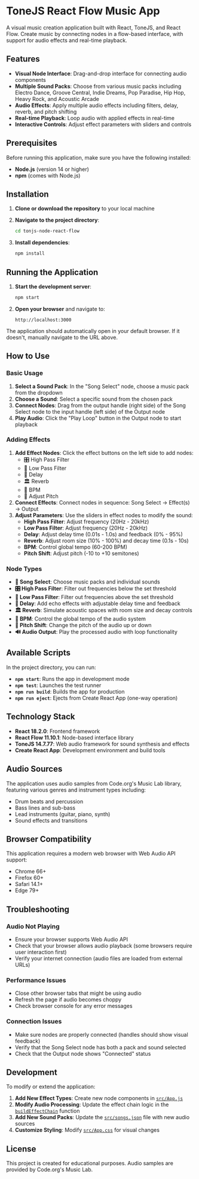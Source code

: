 # ToneJS React Flow Music App

A visual music creation application built with React, ToneJS, and React Flow. Create music by connecting nodes in a flow-based interface, with support for audio effects and real-time playback.

## Features

- **Visual Node Interface**: Drag-and-drop interface for connecting audio components
- **Multiple Sound Packs**: Choose from various music packs including Electro Dance, Groove Central, Indie Dreams, Pop Paradise, Hip Hop, Heavy Rock, and Acoustic Arcade
- **Audio Effects**: Apply multiple audio effects including filters, delay, reverb, and pitch shifting
- **Real-time Playback**: Loop audio with applied effects in real-time
- **Interactive Controls**: Adjust effect parameters with sliders and controls

## Prerequisites

Before running this application, make sure you have the following installed:

- **Node.js** (version 14 or higher)
- **npm** (comes with Node.js)

## Installation

1. **Clone or download the repository** to your local machine

2. **Navigate to the project directory**:
   ```bash
   cd tonjs-node-react-flow
   ```

3. **Install dependencies**:
   ```bash
   npm install
   ```

## Running the Application

1. **Start the development server**:
   ```bash
   npm start
   ```

2. **Open your browser** and navigate to:
   ```
   http://localhost:3000
   ```

The application should automatically open in your default browser. If it doesn't, manually navigate to the URL above.

## How to Use

### Basic Usage

1. **Select a Sound Pack**: In the "Song Select" node, choose a music pack from the dropdown
2. **Choose a Sound**: Select a specific sound from the chosen pack
3. **Connect Nodes**: Drag from the output handle (right side) of the Song Select node to the input handle (left side) of the Output node
4. **Play Audio**: Click the "Play Loop" button in the Output node to start playback

### Adding Effects

1. **Add Effect Nodes**: Click the effect buttons on the left side to add nodes:
   - 🎛️ High Pass Filter
   - 🔽 Low Pass Filter
   - 🔄 Delay
   - 🏛️ Reverb
   - 🎵 BPM
   - 🎵 Adjust Pitch
2. **Connect Effects**: Connect nodes in sequence: Song Select → Effect(s) → Output
3. **Adjust Parameters**: Use the sliders in effect nodes to modify the sound:
   - **High Pass Filter**: Adjust frequency (20Hz - 20kHz)
   - **Low Pass Filter**: Adjust frequency (20Hz - 20kHz)
   - **Delay**: Adjust delay time (0.01s - 1.0s) and feedback (0% - 95%)
   - **Reverb**: Adjust room size (10% - 100%) and decay time (0.1s - 10s)
   - **BPM**: Control global tempo (60-200 BPM)
   - **Pitch Shift**: Adjust pitch (-10 to +10 semitones)

### Node Types

- **🎵 Song Select**: Choose music packs and individual sounds
- **🎛️ High Pass Filter**: Filter out frequencies below the set threshold
- **🔽 Low Pass Filter**: Filter out frequencies above the set threshold
- **🔄 Delay**: Add echo effects with adjustable delay time and feedback
- **🏛️ Reverb**: Simulate acoustic spaces with room size and decay controls
- **🎵 BPM**: Control the global tempo of the audio system
- **🎵 Pitch Shift**: Change the pitch of the audio up or down
- **🔊 Audio Output**: Play the processed audio with loop functionality

## Available Scripts

In the project directory, you can run:

- **`npm start`**: Runs the app in development mode
- **`npm test`**: Launches the test runner
- **`npm run build`**: Builds the app for production
- **`npm run eject`**: Ejects from Create React App (one-way operation)

## Technology Stack

- **React 18.2.0**: Frontend framework
- **React Flow 11.10.1**: Node-based interface library
- **ToneJS 14.7.77**: Web audio framework for sound synthesis and effects
- **Create React App**: Development environment and build tools

## Audio Sources

The application uses audio samples from Code.org's Music Lab library, featuring various genres and instrument types including:

- Drum beats and percussion
- Bass lines and sub-bass
- Lead instruments (guitar, piano, synth)
- Sound effects and transitions

## Browser Compatibility

This application requires a modern web browser with Web Audio API support:

- Chrome 66+
- Firefox 60+
- Safari 14.1+
- Edge 79+

## Troubleshooting

### Audio Not Playing
- Ensure your browser supports Web Audio API
- Check that your browser allows audio playback (some browsers require user interaction first)
- Verify your internet connection (audio files are loaded from external URLs)

### Performance Issues
- Close other browser tabs that might be using audio
- Refresh the page if audio becomes choppy
- Check browser console for any error messages

### Connection Issues
- Make sure nodes are properly connected (handles should show visual feedback)
- Verify that the Song Select node has both a pack and sound selected
- Check that the Output node shows "Connected" status

## Development

To modify or extend the application:

1. **Add New Effect Types**: Create new node components in [`src/App.js`](src/App.js)
2. **Modify Audio Processing**: Update the effect chain logic in the [`buildEffectChain`](src/App.js:445) function
3. **Add New Sound Packs**: Update the [`src/songs.json`](src/songs.json) file with new audio sources
4. **Customize Styling**: Modify [`src/App.css`](src/App.css) for visual changes

## License

This project is created for educational purposes. Audio samples are provided by Code.org's Music Lab.